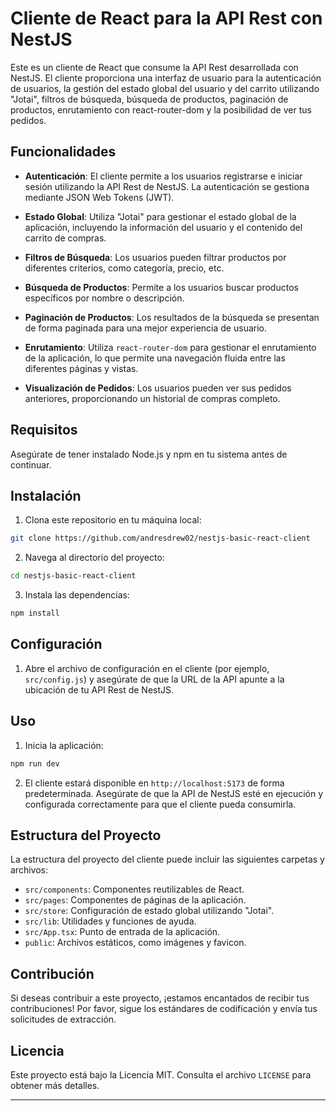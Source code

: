 # Cliente de React para la API Rest con NestJS

Este es un cliente de React que consume la API Rest desarrollada con NestJS. El cliente proporciona una interfaz de usuario para la autenticación de usuarios, la gestión del estado global del usuario y del carrito utilizando "Jotai", filtros de búsqueda, búsqueda de productos, paginación de productos, enrutamiento con react-router-dom y la posibilidad de ver tus pedidos.

## Funcionalidades

- **Autenticación**: El cliente permite a los usuarios registrarse e iniciar sesión utilizando la API Rest de NestJS. La autenticación se gestiona mediante JSON Web Tokens (JWT).

- **Estado Global**: Utiliza "Jotai" para gestionar el estado global de la aplicación, incluyendo la información del usuario y el contenido del carrito de compras.

- **Filtros de Búsqueda**: Los usuarios pueden filtrar productos por diferentes criterios, como categoría, precio, etc.

- **Búsqueda de Productos**: Permite a los usuarios buscar productos específicos por nombre o descripción.

- **Paginación de Productos**: Los resultados de la búsqueda se presentan de forma paginada para una mejor experiencia de usuario.

- **Enrutamiento**: Utiliza `react-router-dom` para gestionar el enrutamiento de la aplicación, lo que permite una navegación fluida entre las diferentes páginas y vistas.

- **Visualización de Pedidos**: Los usuarios pueden ver sus pedidos anteriores, proporcionando un historial de compras completo.

## Requisitos

Asegúrate de tener instalado Node.js y npm en tu sistema antes de continuar.

## Instalación

1. Clona este repositorio en tu máquina local:

```bash
git clone https://github.com/andresdrew02/nestjs-basic-react-client
```

2. Navega al directorio del proyecto:

```bash
cd nestjs-basic-react-client
```

3. Instala las dependencias:

```bash
npm install
```

## Configuración

1. Abre el archivo de configuración en el cliente (por ejemplo, `src/config.js`) y asegúrate de que la URL de la API apunte a la ubicación de tu API Rest de NestJS.

## Uso

1. Inicia la aplicación:

```bash
npm run dev
```

2. El cliente estará disponible en `http://localhost:5173` de forma predeterminada. Asegúrate de que la API de NestJS esté en ejecución y configurada correctamente para que el cliente pueda consumirla.

## Estructura del Proyecto

La estructura del proyecto del cliente puede incluir las siguientes carpetas y archivos:

- `src/components`: Componentes reutilizables de React.
- `src/pages`: Componentes de páginas de la aplicación.
- `src/store`: Configuración de estado global utilizando "Jotai".
- `src/lib`: Utilidades y funciones de ayuda.
- `src/App.tsx`: Punto de entrada de la aplicación.
- `public`: Archivos estáticos, como imágenes y favicon.

## Contribución

Si deseas contribuir a este proyecto, ¡estamos encantados de recibir tus contribuciones! Por favor, sigue los estándares de codificación y envía tus solicitudes de extracción.

## Licencia

Este proyecto está bajo la Licencia MIT. Consulta el archivo `LICENSE` para obtener más detalles.

---
